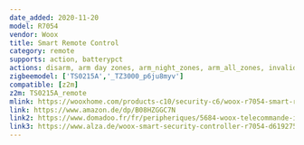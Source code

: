 ```yaml
---
date_added: 2020-11-20
model: R7054
vendor: Woox
title: Smart Remote Control
category: remote
supports: action, batterypct
actions: disarm, arm day zones, arm_night_zones, arm_all_zones, invalid_code, emergency
zigbeemodel: ['TS0215A','_TZ3000_p6ju8myv']
compatible: [z2m]
z2m: TS0215A_remote
mlink: https://wooxhome.com/products-c10/security-c6/woox-r7054-smart-remote-control-p53 
link: https://www.amazon.de/dp/B08HZGGC7N
link2: https://www.domadoo.fr/fr/peripheriques/5684-woox-telecommande-intelligente-4-boutons-zigbee-30-8435606701136.html
link3: https://www.alza.de/woox-smart-security-controller-r7054-d6192757.htm
---
```

